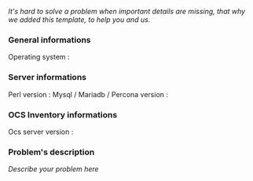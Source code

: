 *It's hard to solve a problem when important details are missing, that why we added this template, to help you and us.*

### General informations
Operating system : 

### Server informations
Perl version : 
Mysql / Mariadb / Percona version :  

### OCS Inventory informations
Ocs server version : 

### Problem's description
*Describe your problem here*

